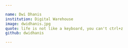 ```yaml
---

name: Dwi Dhanis		
institution: Digital Warehouse
image: dwidhanis.jpg
quote: life is not like a keyboard, you can't ctrl+z
github: dwidhanis

---
```


